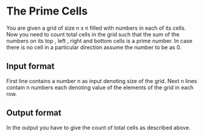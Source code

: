 # The Prime Cells

You are given a grid of size n x n filled with numbers in each of its cells. Now you need to count total cells in the grid such that the sum of the numbers on its top , left , right and bottom cells is a prime number. In case there is no cell in a particular direction assume the number to be as 0.

## Input format

First line contains a number n as input denoting size of the grid. Next n lines contain n numbers each denoting value of the elements of the grid in each row.

## Output format

In the output you have to give the count of total cells as described above.
